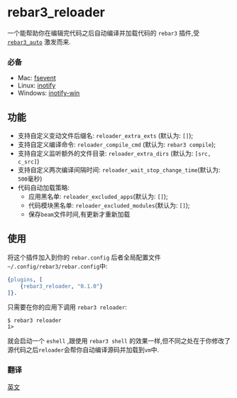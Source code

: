 rebar3_reloader
=====

一个能帮助你在编辑完代码之后自动编译并加载代码的 `rebar3` 插件,受 [`rebar3_auto`](https://github.com/vans163/rebar3_auto) 激发而来.

### 必备

- Mac: [fsevent](https://github.com/thibaudgg/rb-fsevent)
- Linux: [inotify](https://github.com/rvoicilas/inotify-tools/wiki)
- Windows: [inotify-win](https://github.com/thekid/inotify-win)

## 功能

* 支持自定义变动文件后缀名: `reloader_extra_exts` (默认为: `[]`);
* 支持自定义编译命令: `reloader_compile_cmd` (默认为: `rebar3 compile`);
* 支持自定义监听额外的文件目录: `reloader_extra_dirs` (默认为: `[src, c_src]`)
* 支持自定义两次编译间隔时间: `reloader_wait_stop_change_time`(默认为: `500`毫秒)
* 代码自动加载策略:
  * 应用黑名单: `reloader_excluded_apps`(默认为: `[]`);
  * 代码模块黑名单:  `reloader_excluded_modules`(默认为: `[]`);
  * 保存`beam`文件时间,有更新才重新加载

## 使用

将这个插件加入到你的 `rebar.config` 后者全局配置文件 `~/.config/rebar3/rebar.config`中:

```erlang
{plugins, [
    {rebar3_reloader, "0.1.0"}
]}.
```

只需要在你的应用下调用 `rebar3 reloader`:


```shell
$ rebar3 reloader
1>
```

就会启动一个 `eshell` ,跟使用 `rebar3 shell` 的效果一样,但不同之处在于你修改了源代码之后`reloader`会帮你自动编译源码并加载到`vm`中.

### 翻译

[英文](README.md)